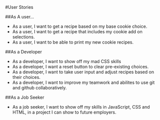 #User Stories

##As A user...
- As a user, I want to get a recipe based on my base cookie choice.
- As a user, I want to get a recipe that includes my cookie add on selections.
- As a user, I want to be able to print my new cookie recipes.

##As a Developer
- As a developer, I want to show off my mad CSS skills
- As a developer, I want a reset button to clear pre-existing choices.
- As a developer, I want to take user input and adjust recipes based on their choices.
- As a developer, I want to improve my teamwork and abilites to use git and github collaboratively.

##As a Job Seeker
- As a job seeker, I want to show off my skills in JavaScript, CSS and HTML, in a project I can show to future employers.